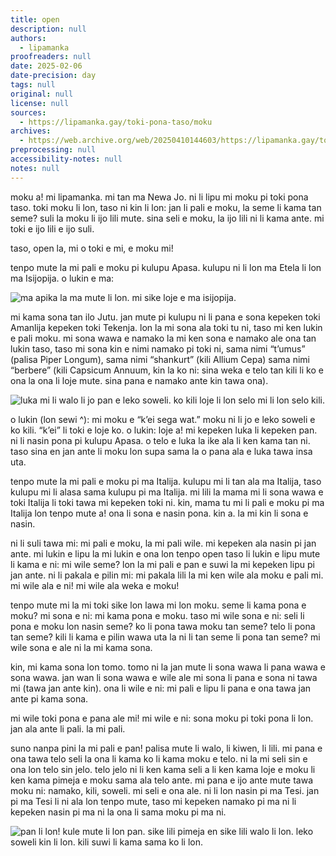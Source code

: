 ```yaml
---
title: open
description: null
authors:
  - lipamanka
proofreaders: null
date: 2025-02-06
date-precision: day
tags: null
original: null
license: null
sources:
  - https://lipamanka.gay/toki-pona-taso/moku
archives:
  - https://web.archive.org/web/20250410144603/https://lipamanka.gay/toki-pona-taso/moku
preprocessing: null
accessibility-notes: null
notes: null
---
```


moku a! mi lipamanka. mi tan ma Newa Jo. ni li lipu mi moku pi toki pona taso. toki moku li lon, taso ni kin li lon: jan li pali e moku, la seme li kama tan seme? suli la moku li ijo lili mute. sina seli e moku, la ijo lili ni li kama ante. mi toki e ijo lili e ijo suli.

taso, open la, mi o toki e mi, e moku mi!

tenpo mute la mi pali e moku pi kulupu Apasa. kulupu ni li lon ma Etela li lon ma Isijopija. o lukin e ma:

![ma apika la ma mute li lon. mi sike loje e ma isijopija.](https://lipamanka.gay/images/apasa.png)

mi kama sona tan ilo Jutu. jan mute pi kulupu ni li pana e sona kepeken toki Amanlija kepeken toki Tekenja. lon la mi sona ala toki tu ni, taso mi ken lukin e pali moku. mi sona wawa e namako la mi ken sona e namako ale ona tan lukin taso, taso mi sona kin e nimi namako pi toki ni, sama nimi “t’umus” (palisa Piper Longum), sama nimi “shankurt” (kili Allium Cepa) sama nimi “berbere” (kili Capsicum Annuum, kin la ko ni: sina weka e telo tan kili li ko e ona la ona li loje mute. sina pana e namako ante kin tawa ona).

![luka mi li walo li jo pan e leko soweli. ko kili loje li lon selo mi li lon selo kili.](https://lipamanka.gay/images/sega-wat.jpeg)

o lukin (lon sewi ^): mi moku e “k’ei sega wat.” moku ni li jo e leko soweli e ko kili. “k’ei” li toki e loje ko. o lukin: loje a! mi kepeken luka li kepeken pan. ni li nasin pona pi kulupu Apasa. o telo e luka la ike ala li ken kama tan ni. taso sina en jan ante li moku lon supa sama la o pana ala e luka tawa insa uta.

tenpo mute la mi pali e moku pi ma Italija. kulupu mi li tan ala ma Italija, taso kulupu mi li alasa sama kulupu pi ma Italija. mi lili la mama mi li sona wawa e toki Italija li toki tawa mi kepeken toki ni. kin, mama tu mi li pali e moku pi ma Italija lon tenpo mute a! ona li sona e nasin pona. kin a. la mi kin li sona e nasin.

ni li suli tawa mi: mi pali e moku, la mi pali wile. mi kepeken ala nasin pi jan ante. mi lukin e lipu la mi lukin e ona lon tenpo open taso li lukin e lipu mute li kama e ni: mi wile seme? lon la mi pali e pan e suwi la mi kepeken lipu pi jan ante. ni li pakala e pilin mi: mi pakala lili la mi ken wile ala moku e pali mi. mi wile ala e ni! mi wile ala weka e moku!

tenpo mute mi la mi toki sike lon lawa mi lon moku. seme li kama pona e moku? mi sona e ni: mi kama pona e moku. taso mi wile sona e ni: seli li pona e moku lon nasin seme? ko li pona tawa moku tan seme? telo li pona tan seme? kili li kama e pilin wawa uta la ni li tan seme li pona tan seme? mi wile sona e ale ni la mi kama sona.

kin, mi kama sona lon tomo. tomo ni la jan mute li sona wawa li pana wawa e sona wawa. jan wan li sona wawa e wile ale mi sona li pana e sona ni tawa mi (tawa jan ante kin). ona li wile e ni: mi pali e lipu li pana e ona tawa jan ante pi kama sona.

mi wile toki pona e pana ale mi! mi wile e ni: sona moku pi toki pona li lon. jan ala ante li pali. la mi pali.

suno nanpa pini la mi pali e pan! palisa mute li walo, li kiwen, li lili. mi pana e ona tawa telo seli la ona li kama ko li kama moku e telo. ni la mi seli sin e ona lon telo sin jelo. telo jelo ni li ken kama seli a li ken kama loje e moku li ken kama pimeja e moku sama ala telo ante. mi pana e ijo ante mute tawa moku ni: namako, kili, soweli. mi seli e ona ale. ni li lon nasin pi ma Tesi. jan pi ma Tesi li ni ala lon tenpo mute, taso mi kepeken namako pi ma ni li kepeken nasin pi ma ni la ona li sama moku pi ma ni.

![pan li lon! kule mute li lon pan. sike lili pimeja en sike lili walo li lon. leko soweli kin li lon. kili suwi li kama sama ko li lon.](https://lipamanka.gay/images/desi-fried-rice.jpeg)
